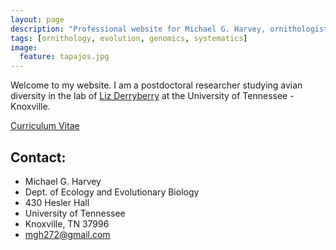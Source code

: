 ```yaml
---
layout: page
description: "Professional website for Michael G. Harvey, ornithologist and evolutionary biologist."
tags: [ornithology, evolution, genomics, systematics]
image:
  feature: tapajos.jpg
---
```


Welcome to my website. I am a postdoctoral researcher studying avian diversity in the lab of <a href="https://derryberrylab.wordpress.com/people/" target="_blank">Liz Derryberry</a> at the University of Tennessee - Knoxville.

<div markdown="0"><a href="http://mgharvey.github.io/docs/Harvey_CV_2.20.18.pdf" class="btn">Curriculum Vitae</a></div>

## Contact:

* Michael G. Harvey
* Dept. of Ecology and Evolutionary Biology
* 430 Hesler Hall
* University of Tennessee
* Knoxville, TN 37996
* <a href="mailto:mgh272@gmail.com" target="_blank">mgh272@gmail.com</a>
